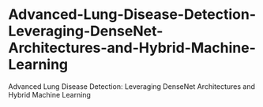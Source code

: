 # Advanced-Lung-Disease-Detection-Leveraging-DenseNet-Architectures-and-Hybrid-Machine-Learning
Advanced Lung Disease Detection: Leveraging DenseNet Architectures and Hybrid Machine Learning
